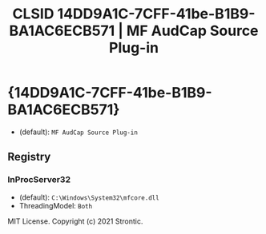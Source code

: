 ﻿---
title: "CLSID 14DD9A1C-7CFF-41be-B1B9-BA1AC6ECB571 | MF AudCap Source Plug-in"
excerpt: What is COM-Object CLSID 14DD9A1C-7CFF-41be-B1B9-BA1AC6ECB571?
---

# {14DD9A1C-7CFF-41be-B1B9-BA1AC6ECB571}

* (default): `MF AudCap Source Plug-in`

## Registry


### InProcServer32

* (default): `C:\Windows\System32\mfcore.dll`
* ThreadingModel: `Both`

MIT License. Copyright (c) 2021 Strontic.


